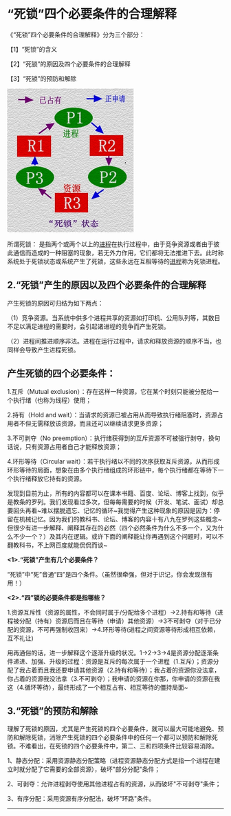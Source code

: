 # “死锁”四个必要条件的合理解释

《“死锁”四个必要条件的合理解释》分为三个部分：

【1】“死锁”的含义

【2】“死锁”的原因及四个必要条件的合理解释

【3】“死锁”的预防和解除

![](/static/image/20150524105041546.jpg)

所谓死锁： 是指两个或两个以上的[进程](http://baike.baidu.com/view/19746.htm)在执行过程中，由于竞争资源或者由于彼此通信而造成的一种阻塞的现象，若无外力作用，它们都将无法推进下去。此时称系统处于死锁状态或系统产生了死锁，这些永远在互相等待的[进程](http://baike.baidu.com/view/19746.htm)称为死锁进程。

## 2.“死锁”产生的原因以及四个必要条件的合理解释

产生死锁的原因可归结为如下两点：

（1）竞争资源。当系统中供多个进程共享的资源如打印机、公用队列等，其数目不足以满足进程的需要时，会引起诸进程的竞争而产生死锁。

（2）进程间推进顺序非法。进程在运行过程中，请求和释放资源的顺序不当，也同样会导致产生进程死锁。

## 产生死锁的四个必要条件：

1.互斥（Mutual exclusion）：存在这样一种资源，它在某个时刻只能被分配给一个执行绪（也称为线程）使用；

2.持有（Hold and wait）：当请求的资源已被占用从而导致执行绪阻塞时，资源占用者不但无需释放该资源，而且还可以继续请求更多资源；

3.不可剥夺（No preemption）：执行绪获得到的互斥资源不可被强行剥夺，换句话说，只有资源占用者自己才能释放资源；

4.环形等待（Circular wait）：若干执行绪以不同的次序获取互斥资源，从而形成环形等待的局面，想象在由多个执行绪组成的环形链中，每个执行绪都在等待下一个执行绪释放它持有的资源。

发现到目前为止，所有的内容都可以在课本书籍、百度、论坛、博客上找到，似乎是教条的罗列。我们发现看过多次，但每每需要的时候（开发、笔试、面试）却总要回头再看~难以摆脱遗忘、记忆的循环~我觉得产生这种现象的原因是因为：停留在机械记忆。因为我们的教科书、论坛、博客的内容十有八九在罗列这些概念~但很少有进一步解释、阐释其存在的必然（四个必然条件为什么不多一个，又为什么不少一个？）及其内在逻辑。或许下面的阐释能让你再遇到这个问题时，可以不翻教科书，不上网百度就能侃侃而谈~

**&lt;1&gt;.“死锁”产生有几个必要条件？**

“死锁”中“死”音通“四”是四个条件。（虽然很牵强，但对于识记，你会发现很有用！）

**&lt;2&gt;.“四”锁的必要条件都是指哪些？**

1.资源互斥性（资源的属性，不会同时属于/分配给多个进程）-&gt;2.持有和等待（进程被分配（持有）资源后而且在等待（申请）其他资源）-&gt;3不可剥夺（对于已分配的资源，不可再强制收回来）-&gt;4.环形等待\(进程之间资源等待形成相互依赖，互不礼让\)

用再通俗的话，进一步解释这个逐渐升级的状况。1-&gt;2-&gt;3-&gt;4是资源分配逐渐条件递进、加强、升级的过程：资源是互斥的每次属于一个进程（1.互斥）；资源分配了我占着而且我还要申请其他资源（2.持有和等待）；我占着的资源你没法拿，你占着的资源我没法拿（3.不可剥夺）；我申请的资源在你那，你申请的资源在我这（4.循环等待），最终形成了一个相互占有、相互等待的僵持局面~

## 3.“死锁”的预防和解除

理解了死锁的原因，尤其是产生死锁的四个必要条件，就可以最大可能地避免、预防和解除死锁，消除产生死锁的四个必要条件中的任何一个都可以预防和解除死锁。不难看出，在死锁的四个必要条件中，第二、三和四项条件比较容易消除。

1、静态分配：采用资源静态分配策略（进程资源静态分配方式是指一个进程在建立时就分配了它需要的全部资源），破坏"部分分配"条件；

2、可剥夺：允许进程剥夺使用其他进程占有的资源，从而破坏"不可剥夺"条件；

3、有序分配：采用资源有序分配法，破坏"环路"条件。

---



